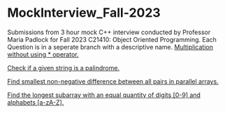# MockInterview_Fall-2023
Submissions from 3 hour mock C++ interview conducted by Professor Maria Padlock for Fall 2023 C21410: Object Oriented Programming.
Each Question is in a seperate branch with a descriptive name.
[Multiplication without using * operator.](https://github.com/IMGradeE/MockInterview_Fall-2023/tree/Q1_No_Star_multiplication)

[Check if a given string is a palindrome.](https://github.com/IMGradeE/MockInterview_Fall-2023/tree/Q2_Check_Palindrome)

[Find smallest non-negative difference between all pairs in parallel arrays.](https://github.com/IMGradeE/MockInterview_Fall-2023/tree/Q3_ArrayDifference)

[Find the longest subarray with an equal quantity of digits [0-9] and alphabets [a-zA-Z].](https://github.com/IMGradeE/MockInterview_Fall-2023/tree/Q4_FindLongestSubArr)
